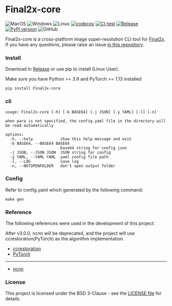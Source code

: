 # Final2x-core

![MacOS](https://img.shields.io/badge/Support-MacOS-blue?logo=Apple&style=flat-square)
![Windows](https://img.shields.io/badge/Support-Windows-blue?logo=Windows&style=flat-square)
![Linux](https://img.shields.io/badge/Support-Linux-blue?logo=Linux&style=flat-square)
[![codecov](https://codecov.io/gh/Tohrusky/Final2x-core/branch/main/graph/badge.svg?token=B2TNKYN4O4)](https://codecov.io/gh/Tohrusky/Final2x-core)
[![CI-test](https://github.com/Tohrusky/Final2x-core/actions/workflows/CI-test.yml/badge.svg)](https://github.com/Tohrusky/Final2x-core/actions/workflows/CI-test.yml)
[![Release](https://github.com/Tohrusky/Final2x-core/actions/workflows/Release.yml/badge.svg)](https://github.com/Tohrusky/Final2x-core/actions/workflows/Release.yml)
[![PyPI version](https://badge.fury.io/py/Final2x-core.svg)](https://badge.fury.io/py/Final2x-core)
![GitHub](https://img.shields.io/github/license/Tohrusky/Final2x-core)

Final2x-core is a cross-platform image super-resolution CLI tool for [Final2x](https://github.com/Tohrusky/Final2x). If you have any questions, please raise an issue [in this repository](https://github.com/Tohrusky/Final2x).

### Install

Download in [Release](https://github.com/Tohrusky/Final2x-core/releases) or use pip to install (Linux User).

Make sure you have Python >= 3.9 and PyTorch >= 1.13 installed

```shell
pip install Final2x-core
```

### cli

```shell
usage: Final2x-core [-h] [-b BASE64] [-j JSON] [-y YAML] [-l] [-n]

when para is not specified, the config.yaml file in the directory will be read automatically

options:
  -h, --help            show this help message and exit
  -b BASE64, --BASE64 BASE64
                        base64 string for config json
  -j JSON, --JSON JSON  JSON string for config
  -y YAML, --YAML YAML  yaml config file path
  -l, --LOG             save log
  -n, --NOTOPENFOLDER   don't open output folder
```

### Config

Refer to config.yaml which generated by the following command:

```shell
make gen
```

### Reference

The following references were used in the development of this project:

After v3.0.0, ncnn will be deprecated, and the project will use ccrestoration(PyTorch) as the algorithm implementation.

- [ccrestoration](https://github.com/TensoRaws/ccrestoration)
- [PyTorch](https://github.com/pytorch/pytorch)

---

- [ncnn](https://github.com/Tencent/ncnn)

### License

This project is licensed under the BSD 3-Clause - see
the [LICENSE file](https://github.com/Tohrusky/Final2x-core/blob/main/LICENSE) for details.

